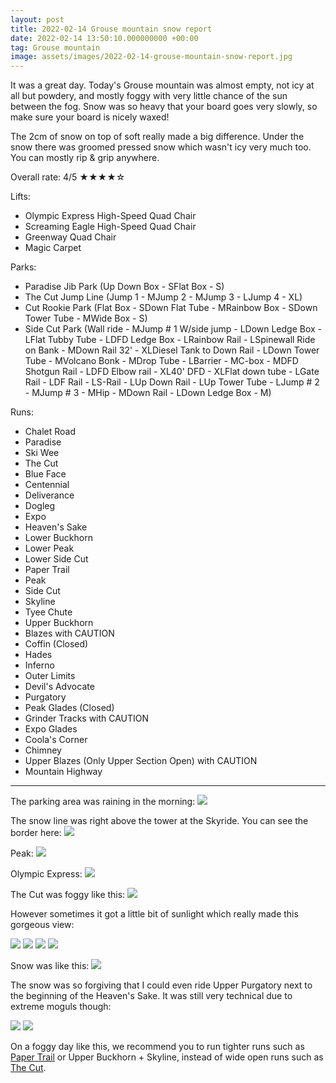 ```yaml
---
layout: post
title: 2022-02-14 Grouse mountain snow report
date: 2022-02-14 13:50:10.000000000 +00:00
tag: Grouse mountain
image: assets/images/2022-02-14-grouse-mountain-snow-report.jpg
---
```


It was a great day. Today's Grouse mountain was almost empty, not icy at all but powdery, and mostly foggy with very little chance of the sun between the fog. Snow was so heavy that your board goes very slowly, so make sure your board is nicely waxed!

The 2cm of snow on top of soft really made a big difference. Under the snow there was groomed pressed snow which wasn't icy very much too. You can mostly rip & grip anywhere.

Overall rate: 4/5 ★★★★☆

Lifts:

* Olympic Express High-Speed Quad Chair
* Screaming Eagle High-Speed Quad Chair
* Greenway Quad Chair
* Magic Carpet

Parks:

* Paradise Jib Park (Up Down Box - SFlat Box - S)
* The Cut Jump Line (Jump 1 - MJump 2 - MJump 3 - LJump 4 - XL)
* Cut Rookie Park (Flat Box - SDown Flat Tube - MRainbow Box - SDown Tower Tube - MWide Box - S)
* Side Cut Park (Wall ride - MJump # 1 W/side jump - LDown Ledge Box - LFlat Tubby Tube - LDFD Ledge Box - LRainbow Rail - LSpinewall Ride on Bank - MDown Rail 32' - XLDiesel Tank to Down Rail - LDown Tower Tube - MVolcano Bonk - MDrop Tube - LBarrier - MC-box - MDFD Shotgun Rail - LDFD Elbow rail - XL40' DFD - XLFlat down tube - LGate Rail - LDF Rail - LS-Rail - LUp Down Rail - LUp Tower Tube - LJump # 2 - MJump # 3 - MHip - MDown Rail - LDown Ledge Box - M)

Runs:

* Chalet Road
* Paradise
* Ski Wee
* The Cut
* Blue Face
* Centennial
* Deliverance
* Dogleg
* Expo
* Heaven's Sake
* Lower Buckhorn
* Lower Peak
* Lower Side Cut
* Paper Trail
* Peak
* Side Cut
* Skyline
* Tyee Chute
* Upper Buckhorn
* Blazes with CAUTION
* Coffin (Closed)
* Hades
* Inferno
* Outer Limits
* Devil's Advocate
* Purgatory
* Peak Glades (Closed)
* Grinder Tracks with CAUTION
* Expo Glades
* Coola's Corner
* Chimney
* Upper Blazes (Only Upper Section Open) with CAUTION
* Mountain Highway

---

The parking area was raining in the morning:
![](/assets/images/2022-02-14-raining.jpg)

The snow line was right above the tower at the Skyride. You can see the border here:
![](/assets/images/2022-02-14-snow-line-above-the-tower.jpg)

Peak:
![](/assets/images/2022-02-14-peak.jpg)

Olympic Express:
![](/assets/images/2022-02-14-olympic-express.jpg)

The Cut was foggy like this:
![](/assets/images/2022-02-14-the-cut-foggy.jpg)

However sometimes it got a little bit of sunlight which really made this gorgeous view:

![](/assets/images/2022-02-14-the-cut-clear-3.jpg)
![](/assets/images/2022-02-14-the-cut-clear.jpg)
![](/assets/images/2022-02-14-the-cut-clear-2.jpg)
![](/assets/images/2022-02-14-rookie-park.jpg)

Snow was like this:
![](/assets/images/2022-02-14-snow.jpg)

The snow was so forgiving that I could even ride Upper Purgatory next to the beginning of the Heaven's Sake. It was still very technical due to extreme moguls though:

![](/assets/images/2022-02-14-upper-purgatory.jpg)
![](/assets/images/2022-02-14-upper-purgatory2.jpg)

On a foggy day like this, we recommend you to run tighter runs such as [Paper Trail](https://vancouversnowboarding.ca/paper-trail/) or Upper Buckhorn + Skyline, instead of wide open runs such as [The Cut](https://vancouversnowboarding.ca/grouse/the-cut/).
